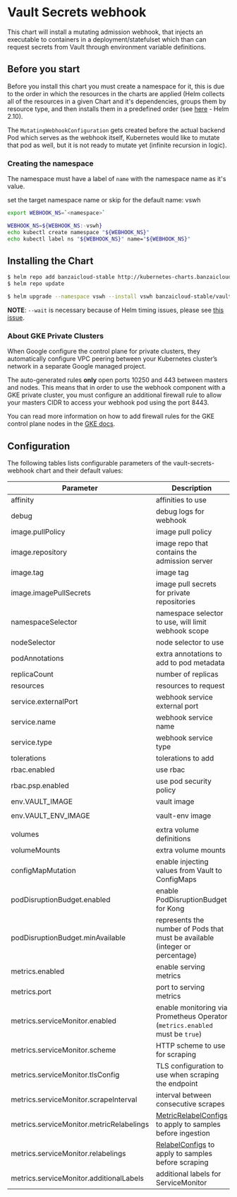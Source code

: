 # Vault Secrets webhook

This chart will install a mutating admission webhook, that injects an executable to containers in a deployment/statefulset which than can request secrets from Vault through environment variable definitions.

## Before you start

Before you install this chart you must create a namespace for it, this is due to the order in which the resources in the charts are applied (Helm collects all of the resources in a given Chart and it's dependencies, groups them by resource type, and then installs them in a predefined order (see [here](https://github.com/helm/helm/blob/release-2.10/pkg/tiller/kind_sorter.go#L29) - Helm 2.10).

The `MutatingWebhookConfiguration` gets created before the actual backend Pod which serves as the webhook itself, Kubernetes would like to mutate that pod as well, but it is not ready to mutate yet (infinite recursion in logic).

### Creating the namespace

The namespace must have a label of `name` with the namespace name as it's value.

set the target namespace name or skip for the default name: vswh

```bash
export WEBHOOK_NS=`<namespace>`
```

```bash
WEBHOOK_NS=${WEBHOOK_NS:-vswh}
echo kubectl create namespace "${WEBHOOK_NS}"
echo kubectl label ns "${WEBHOOK_NS}" name="${WEBHOOK_NS}"
```

## Installing the Chart

```bash
$ helm repo add banzaicloud-stable http://kubernetes-charts.banzaicloud.com/branch/master
$ helm repo update
```

```bash
$ helm upgrade --namespace vswh --install vswh banzaicloud-stable/vault-secrets-webhook --wait
```

**NOTE**: `--wait` is necessary because of Helm timing issues, please see [this issue](https://github.com/banzaicloud/banzai-charts/issues/888).

### About GKE Private Clusters

When Google configure the control plane for private clusters, they automatically configure VPC peering between your Kubernetes cluster’s network in a separate Google managed project.

The auto-generated rules **only** open ports 10250 and 443 between masters and nodes. This means that in order to use the webhook component with a GKE private cluster, you must configure an additional firewall rule to allow your masters CIDR to access your webhook pod using the port 8443.

You can read more information on how to add firewall rules for the GKE control plane nodes in the [GKE docs](https://cloud.google.com/kubernetes-engine/docs/how-to/private-clusters#add_firewall_rules).

## Configuration

The following tables lists configurable parameters of the vault-secrets-webhook chart and their default values:

| Parameter                                | Description                                                                  | Default                             |
| ---------------------------------------- | ---------------------------------------------------------------------------- | ----------------------------------- |
| affinity                                 | affinities to use                                                            | `{}`                                |
| debug                                    | debug logs for webhook                                                       | `false`                             |
| image.pullPolicy                         | image pull policy                                                            | `IfNotPresent`                      |
| image.repository                         | image repo that contains the admission server                                | `banzaicloud/vault-secrets-webhook` |
| image.tag                                | image tag                                                                    | `0.5.1`                             |
| image.imagePullSecrets                   | image pull secrets for private repositories                                  | `[]`                                |
| namespaceSelector                        | namespace selector to use, will limit webhook scope                          | `{}`                                |
| nodeSelector                             | node selector to use                                                         | `{}`                                |
| podAnnotations                           | extra annotations to add to pod metadata                                     | `{}`                                |
| replicaCount                             | number of replicas                                                           | `2`                                 |
| resources                                | resources to request                                                         | `{}`                                |
| service.externalPort                     | webhook service external port                                                | `443`                               |
| service.name                             | webhook service name                                                         | `vault-secrets-webhook`             |
| service.type                             | webhook service type                                                         | `ClusterIP`                         |
| tolerations                              | tolerations to add                                                           | `[]`                                |
| rbac.enabled                             | use rbac                                                                     | `true`                              |
| rbac.psp.enabled                         | use pod security policy                                                      | `false`                             |
| env.VAULT_IMAGE                          | vault image                                                                  | `vault:latest`                      |
| env.VAULT_ENV_IMAGE                      | vault-env image                                                              | `banzaicloud/vault-env:latest`      |
| volumes                                  | extra volume definitions                                                     | `[]`                                |
| volumeMounts                             | extra volume mounts                                                          | `[]`                                |
| configMapMutation                        | enable injecting values from Vault to ConfigMaps                             | `false`                             |
| podDisruptionBudget.enabled              | enable PodDisruptionBudget for Kong                                          | `false`                             |
| podDisruptionBudget.minAvailable         | represents the number of Pods that must be available (integer or percentage) | `1`                                 |
| metrics.enabled                          | enable serving metrics                                                       | `false`                             |
| metrics.port                             | port to serving metrics                                                      | `:8444`                             |
| metrics.serviceMonitor.enabled           | enable monitoring via Prometheus Operator (`metrics.enabled` must be `true`) | `false`                             |
| metrics.serviceMonitor.scheme            | HTTP scheme to use for scraping                                              | `https`                             |
| metrics.serviceMonitor.tlsConfig         | TLS configuration to use when scraping the endpoint                          | `{insecureSkipVerify: true}`        |
| metrics.serviceMonitor.scrapeInterval    | interval between consecutive scrapes                                         | `30s`                               |
| metrics.serviceMonitor.metricRelabelings | [MetricRelabelConfigs](https://github.com/coreos/prometheus-operator/blob/master/Documentation/api.md#relabelconfig) to apply to samples before ingestion                    | `[]`                                |
| metrics.serviceMonitor.relabelings       | [RelabelConfigs](https://github.com/coreos/prometheus-operator/blob/master/Documentation/api.md#relabelconfig) to apply to samples before scraping                           | `[]`                                |
| metrics.serviceMonitor.additionalLabels  | additional labels for ServiceMonitor                                         | `{}`                                |
